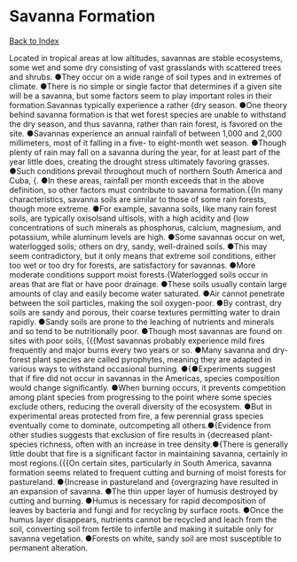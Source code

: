 # Savanna Formation
[Back to Index](https://github.com/windows10010/tpoExtractor/blog/master/README.md)

Located in tropical areas at low altitudes, savannas are stable ecosystems, some wet and some dry consisting of vast grasslands with scattered trees and shrubs. ●They occur on a wide range of soil types and in extremes of climate. ●There is no simple or single factor that determines if a given site will be a savanna, but some factors seem to play important roles in their formation.Savannas typically experience a rather {dry season. ●One theory behind savanna formation is that wet forest species are unable to withstand the dry season, and thus savanna, rather than rain forest, is favored on the site. ●Savannas experience an annual rainfall of between 1,000 and 2,000 millimeters, most of it falling in a five- to eight-month wet season. ●Though plenty of rain may fall on a savanna during the year, for at least part of the year little does, creating the drought stress ultimately favoring grasses. ●Such conditions prevail throughout much of northern South America and Cuba, {. ●In these areas, rainfall per month exceeds that in the above definition, so other factors must contribute to savanna formation.{{In many characteristics, savanna soils are similar to those of some rain forests, though more extreme. ●For example, savanna soils, like many rain forest soils, are typically oxisolsand ultisols, with a high acidity and {low concentrations of such minerals as phosphorus, calcium, magnesium, and potassium, while aluminum levels are high. ●Some savannas occur on wet, waterlogged soils; others on dry, sandy, well-drained soils. ●This may seem contradictory, but it only means that extreme soil conditions, either too wet or too dry for forests, are satisfactory for savannas. ●More moderate conditions support moist forests.{Waterlogged soils occur in areas that are flat or have poor drainage. ●These soils usually contain large amounts of clay and easily become water saturated. ●Air cannot penetrate between the soil particles, making the soil oxygen-poor. ●By contrast, dry soils are sandy and porous, their coarse textures permitting water to drain rapidly. ●Sandy soils are prone to the leaching of nutrients and minerals and so tend to be nutritionally poor. ●Though most savannas are found on sites with poor soils, {{{Most savannas probably experience mild fires frequently and major burns every two years or so. ●Many savanna and dry-forest plant species are called pyrophytes, meaning they are adapted in various ways to withstand occasional burning. ●{●Experiments suggest that if fire did not occur in savannas in the Americas, species composition would change significantly. ●When burning occurs, it prevents competition among plant species from progressing to the point where some species exclude others, reducing the overall diversity of the ecosystem. ●But in experimental areas protected from fire, a few perennial grass species eventually come to dominate, outcompeting all others.●{Evidence from other studies suggests that exclusion of fire results in {decreased plant-species richness, often with an increase in tree density.●{There is generally little doubt that fire is a significant factor in maintaining savanna, certainly in most regions.{{{On certain sites, particularly in South America, savanna formation seems related to frequent cutting and burning of moist forests for pastureland. ●{Increase in pastureland and {overgrazing have resulted in an expansion of savanna. ●The thin upper layer of humusis destroyed by cutting and burning. ●Humus is necessary for rapid decomposition of leaves by bacteria and fungi and for recycling by surface roots. ●Once the humus layer disappears, nutrients cannot be recycled and leach from the soil, converting soil from fertile to infertile and making it suitable only for savanna vegetation. ●Forests on white, sandy soil are most susceptible to permanent alteration.